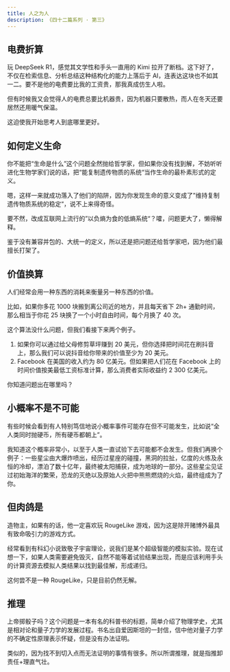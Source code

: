 ```yaml
---
title: 人之为人
description: 《四十二篇系列 · 第三》
---
```


## 电费折算

玩 DeepSeek R1，感觉其文学性和手头一直用的 Kimi 拉开了断档。这下好了，不仅在检索信息、分析总结这种结构化的能力上落后于 AI，连表达这块也不如其一二。要不是他的电费要比我的工资贵，那我真成仿生人啦。

但有时候我又会觉得人的电费总要比机器贵，因为机器只要散热，而人在冬天还要居然还用暖气保温。

这迫使我开始思考人到底哪里更好。

## 如何定义生命

你不能把“生命是什么”这个问题全然抛给哲学家，但如果你没有找到解，不妨听听进化生物学家们说的话，把“能复制遗传物质的系统“当作生命的最朴素形式的定义。

嗯，这样一来就成功落入了他们的陷阱，因为你发现生命的意义变成了”维持复制遗传物质系统的稳定“，说不上来得奇怪。

要不然，改成互联网上流行的”以负熵为食的低熵系统“？嚯，问题更大了，懒得解释。

鉴于没有兼容并包的、大统一的定义，所以还是把问题还给哲学家吧，因为他们最擅长打架了。

## 价值换算

人们经常会用一种东西的消耗来衡量另一种东西的价值。

比如，如果你多花 1000 块搬到离公司近的地方，并且每天省下 2h+ 通勤时间，那么相当于你花 25 块换了一个小时自由时间，每个月换了 40 次。

这个算法没什么问题，但我们看接下来两个例子。

1. 如果你可以通过给父母修剪草坪赚到 20 美元，但你选择把时间花在刷抖音上，那么我们可以说抖音给你带来的价值至少为 20 美元。
2. Facebook 在美国的收入约为 80 亿美元。但如果把人们花在 Facebook 上的时间价值按美最低工资标准计算，那么消费者实际收益约 2 300 亿美元。 

你知道问题出在哪里吗？

## 小概率不是不可能

有些时候会看到有人特别笃信地说小概率事件可能存在但不可能发生，比如说“全人类同时抛硬币，所有硬币都朝上”。

我知道这个概率非常小，以至于人类一直试验下去可能都不会发生。但我们再换个例子：一些星尘由大爆炸喷出，经历过星座的碰撞，黑洞的拉扯，亿度的火练及永恒的冷却，漂泊了数十亿年，最终被太阳捕获，成为地球的一部分。这些星尘见证过初始海洋的繁荣，恐龙的灭绝以及原始人火把中熊熊燃烧的火焰，最终组成为了你。

## 但肉鸽是

造物主，如果有的话，他一定喜欢玩 RougeLike 游戏，因为这是除开赌博外最具有致命吸引力的游戏方式。

经常看到有科幻小说致敬子宇宙理论，说我们是某个超级智能的模拟实验。现在试想一下，如果人类需要避免毁灭，自然不能等着试验结果出现，而是应该利用手头的计算资源去模拟人类结果以找到最佳解，形成递归。

这何尝不是一种 RougeLike，只是目前仍然无解。

## 推理

上帝掷骰子吗？这个问题是一本有名的科普书的标题，简单介绍了物理学史，尤其是相对论和量子力学的发展过程。书名出自爱因斯坦的一封信，信中他对量子力学的不确定性原理表示怀疑，但是没有办法证明。

类似的，因为找不到切入点而无法证明的事情有很多。所以所谓推理，就是指推卸责任+理直气壮。

<!-- ## 主观能动性

有人说人是不能被模拟的，因为人有主观能动性。 -->
